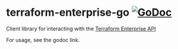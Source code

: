 # terraform-enterprise-go [![GoDoc](https://godoc.org/github.com/segmentio/terraform-enterprise-go?status.svg)](https://godoc.org/github.com/segmentio/consul-go)

Client library for interacting with the [Terraform Enterprise API](https://www.terraform.io/docs/enterprise/api/index.html)

For usage, see the godoc link.
